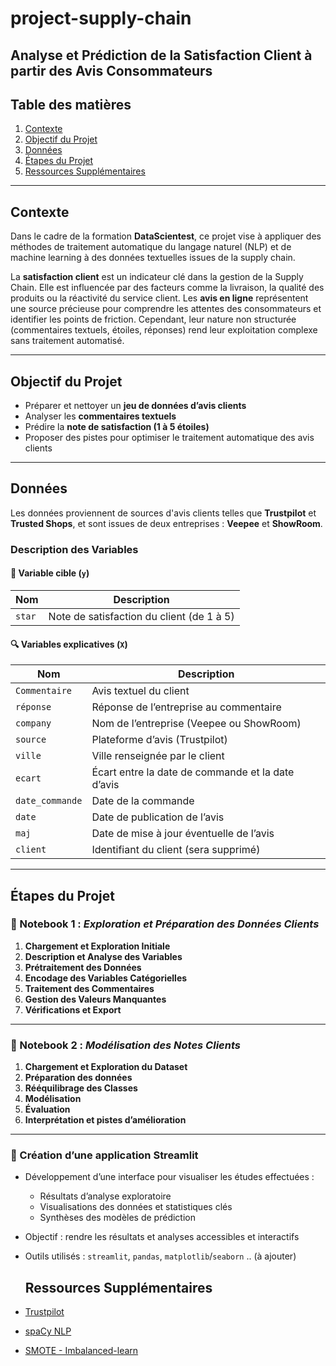 # project-supply-chain
## Analyse et Prédiction de la Satisfaction Client à partir des Avis Consommateurs

## Table des matières  
1. [Contexte](#contexte)  
2. [Objectif du Projet](#objectif-du-projet)  
3. [Données](#données)  
4. [Étapes du Projet](#étapes-du-projet)  
5. [Ressources Supplémentaires](#ressources-supplémentaires)

---

## Contexte

Dans le cadre de la formation **DataScientest**, ce projet vise à appliquer des méthodes de traitement automatique du langage naturel (NLP) et de machine learning à des données textuelles issues de la supply chain.

La **satisfaction client** est un indicateur clé dans la gestion de la Supply Chain. Elle est influencée par des facteurs comme la livraison, la qualité des produits ou la réactivité du service client. Les **avis en ligne** représentent une source précieuse pour comprendre les attentes des consommateurs et identifier les points de friction. Cependant, leur nature non structurée (commentaires textuels, étoiles, réponses) rend leur exploitation complexe sans traitement automatisé.

---

## Objectif du Projet

- Préparer et nettoyer un **jeu de données d’avis clients**  
- Analyser les **commentaires textuels**
- Prédire la **note de satisfaction (1 à 5 étoiles)**
- Proposer des pistes pour optimiser le traitement automatique des avis clients

---

## Données

Les données proviennent de sources d'avis clients telles que **Trustpilot** et **Trusted Shops**, et sont issues de deux entreprises : **Veepee** et **ShowRoom**.

### Description des Variables

#### 🎯 Variable cible (`y`)
| Nom   | Description |
|-------|-------------|
| `star` | Note de satisfaction du client (de 1 à 5) |

#### 🔍 Variables explicatives (`X`)
| Nom              | Description |
|------------------|-------------|
| `Commentaire`    | Avis textuel du client |
| `réponse`        | Réponse de l’entreprise au commentaire |
| `company`        | Nom de l’entreprise (Veepee ou ShowRoom) |
| `source`         | Plateforme d’avis (Trustpilot) |
| `ville`          | Ville renseignée par le client |
| `ecart`          | Écart entre la date de commande et la date d’avis |
| `date_commande`  | Date de la commande |
| `date`           | Date de publication de l’avis |
| `maj`            | Date de mise à jour éventuelle de l’avis |
| `client`         | Identifiant du client (sera supprimé) |

---

## Étapes du Projet

### 📒 Notebook 1 : *Exploration et Préparation des Données Clients*

1. **Chargement et Exploration Initiale**
2. **Description et Analyse des Variables**
3. **Prétraitement des Données**
4. **Encodage des Variables Catégorielles**
5. **Traitement des Commentaires**
6. **Gestion des Valeurs Manquantes**
7. **Vérifications et Export**

---

### 🤖 Notebook 2 : *Modélisation des Notes Clients*

1. **Chargement et Exploration du Dataset**
2. **Préparation des données**
3. **Rééquilibrage des Classes**
4. **Modélisation**
5. **Évaluation**
6. **Interprétation et pistes d’amélioration**

---

### 📱 Création d’une application Streamlit

- Développement d’une interface pour visualiser les études effectuées :  
  - Résultats d’analyse exploratoire  
  - Visualisations des données et statistiques clés  
  - Synthèses des modèles de prédiction  
- Objectif : rendre les résultats et analyses accessibles et interactifs  
- Outils utilisés : `streamlit`, `pandas`, `matplotlib`/`seaborn`  .. (à ajouter)

  ## Ressources Supplémentaires

- [Trustpilot](https://www.trustpilot.com/)
- [spaCy NLP](https://spacy.io/)
- [SMOTE - Imbalanced-learn](https://imbalanced-learn.org/stable/over_sampling.html#smote)
